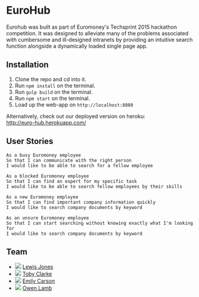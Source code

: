 # EuroHub

Eurohub was built as part of Euromoney's Techsprint 2015 hackathon competition. It was designed to alleviate many of the problems associated with cumbersome and ill-designed intranets by providing an intuitive search function alongside a dynamically loaded single page app.


## Installation
1. Clone the repo and cd into it.
2. Run `npm install` on the terminal.
3. Run `gulp build` on the terminal.
4. Run `npm start` on the terminal.
5. Load up the web-app on `http://localhost:8080`

Alternatively, check out our deployed version on heroku:  
http://euro-hub.herokuapp.com/

## User Stories
```
As a busy Euromoney employee
So that I can communicate with the right person
I would like to be able to search for a fellow employee
```
```
As a blocked Euromoney employee
So that I can find an expert for my specific task
I would like to be able to search fellow employees by their skills
```
```
As a new Euromoney employee
So that I can find important company information quickly
I would like to search company documents by keyword
```
```
As an unsure Euromoney employee
So that I can start searching without knowing exactly what I'm looking for
I would like to search company documents by keyword
```

## Team
- <img src="https://avatars2.githubusercontent.com/u/7063028?v=3&s=50">  [Lewis Jones](https://github.com/ljones140)
- <img src="https://avatars2.githubusercontent.com/u/12451318?v=3&s=50">  [Toby Clarke](https://github.com/Teeohbee)
- <img src="https://avatars2.githubusercontent.com/u/12625493?v=3&s=50">  [Emily Carson](https://github.com/emily-jane)
- <img src="https://avatars2.githubusercontent.com/u/13018995?v=3&s=50">  [Owen Lamb](https://github.com/ojlamb)
